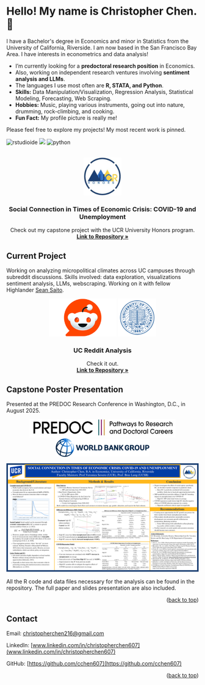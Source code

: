 <a id="readme-top"></a>

# Hello! My name is Christopher Chen. 👋

I have a Bachelor's degree in Economics and minor in Statistics from the University of California, Riverside. I am now based in the San Francisco Bay Area. I have interests in econometrics and data analysis! 
  - I’m currently looking for a **predoctoral research position** in Economics.
  - Also, working on independent research ventures involving **sentiment analysis and LLMs**.
  - The languages I use most often are **R, STATA, and Python**.
  - **Skills:** Data Manipulation/Visualization, Regression Analysis, Statistical Modeling, Forecasting, Web Scraping.
  - **Hobbies:** Music, playing various instruments, going out into nature, drumming, rock-climbing, and cooking.
  - **Fun Fact:** My profile picture is really me!

Please feel free to explore my projects! My most recent work is pinned.

![rstudioide](https://img.shields.io/badge/RStudio-000000?style=for-the-badge&logo=rstudioide&logoColor=#75AADB)
![](https://img.shields.io/badge/Stata-000000?style=for-the-badge&logo=Stata&logoColor=blue)
![python](https://img.shields.io/badge/Python-000000?style=for-the-badge&logo=Python&logoColor=#3776AB)

<!-- PROJECT LOGO -->


<br />
<div align="center">
  <a href="https://github.com/cchen607/HonorsCapstone">
    <img src="images/honors-logo.jpg" alt="Logo" width="100" height="100">
  </a>

<h3 align="center">Social Connection in Times of Economic Crisis: COVID-19 and Unemployment</h3>

  <p align="center">
    Check out my capstone project with the UCR University Honors program.
    <br />
    <a href="https://github.com/cchen607/HonorsCapstone"><strong>Link to Repository »</strong></a>
    <br />
  </p>
</div>



<!-- ABOUT PROJECTS -->

## Current Project
Working on analyzing micropolitical climates across UC campuses through subreddit discussions. Skills involved: data exploration, visualizations sentiment analysis, LLMs, webscraping. Working on it with fellow Highlander [Sean Saito](https://github.com/Seat0).
<div align="center">
  <img src="images/reddit.png" height="100">
  <img src="images/UC.png" height="100">
</div>

<h3 align="center">UC Reddit Analysis</h3>
  <p align="center">
    Check it out.
    <br />
    <a href="https://github.com/cchen607/UC-subreddits"><strong>Link to Repository »</strong></a>
    <br />
  </p>
</div>

## Capstone Poster Presentation
Presented at the PREDOC Research Conference in Washington, D.C., in August 2025.

<div align="center">
  <img src="images/predoc.jpg" height="48">
  <img src="images/worldbank.png" height="48">
</div>

[![Honors Poster][poster]](https://github.com/cchen607/HonorsCapstone)

All the R code and data files necessary for the analysis can be found in the repository. The full paper and slides presentation are also included.

<p align="right">(<a href="#readme-top">back to top</a>)</p>


<!-- CONTACT -->


## Contact

Email: christopherchen216@gmail.com

LinkedIn: [www.linkedin.com/in/christopherchen607](www.linkedin.com/in/christopherchen607)

GitHub: [https://github.com/cchen607](https://github.com/cchen607)




<p align="right">(<a href="#readme-top">back to top</a>)</p>



<!-- MARKDOWN LINKS & IMAGES -->
[poster]: images/poster.png
[predoc]: images/predoc.jpg
[worldbank]: images/worldbank.png
